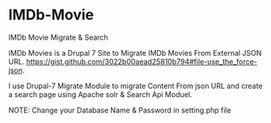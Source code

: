# IMDb-Movie
IMDb Movie Migrate &amp; Search

IMDb Movies is a Drupal 7 Site to Migrate IMDb Movies From External JSON URL.
https://gist.github.com/3022b00aead25810b794#file-use_the_force-json.

I use Drupal-7 Migrate Module to migrate Content From json URL and create a search page using Apache solr &amp; Search Api Moduel.

NOTE: Change your Database Name &amp; Password in setting.php file
